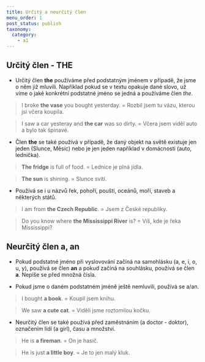 ```yaml
---
title: Určitý a neurčitý člen
menu_order: 1
post_status: publish
taxonomy:
  category:
    - a1
---
```


## Určitý člen - THE

- Určitý člen **the** používáme před podstatným jménem v případě, že jsme o něm již mluvili. Například pokud se v textu opakuje dané slovo, už víme o jaké konkrétní podstatné jméno se jedná a používáme člen _the_.

> I broke **the vase** you bought yesterday. = Rozbil jsem tu vázu, kterou jsi včera koupila.

> I saw a car yesteray and **the car** was so dirty. = Včera jsem viděl auto a bylo tak špinavé.

- Člen **the** se také používá v případě, že daný objekt na světě existuje jen jeden (Slunce, Měsíc) nebo je jen jeden například v domácnosti (auto, lednička).

> **The fridge** is full of food. = Lednice je plná jídla.

> **The sun** is shining. = Slunce svítí.

- Používá se i u názvů řek, pohoří, pouští, oceánů, moří, staveb a některých států.

> I am from **the Czech Republic**. = Jsem z České republiky.

> Do you know where **the Mississippi River** is? = Víš, kde je řeka Mississippi?

## Neurčitý člen a, an

- Pokud podstatné jméno při vyslovování začíná na samohlásku (a, e, i, o, u, y), používá se člen **an** a pokud začíná na souhlásku, používá se člen **a**. Nepíše se před množná čísla.

- Pokud jsme o daném podstatném jméně ještě nemluvili, používá se a/an.

> I bought **a book**. = Koupil jsem knihu.

> We saw **a cute cat**. = Viděli jsme roztomilou kočku.

- Neurčitý člen se také používá před zaměstnáním (a doctor - doktor), označením lidí (a girl), času a množství.

> He is **a fireman**. = On je hasič.

> He is just **a little boy**. = Je to jen malý kluk.
